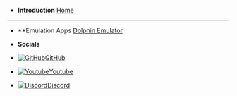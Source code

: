 - **Introduction**
[Home](/)
---
- **Emulation Apps
[Dolphin Emulator](/dolphin-emu)

- **Socials**

- [![GitHub](https://icongr.am/simple/github.svg?color=808080&size=16)GitHub](https://github.com/skyybrew/project-emu)
- [![Youtube](https://icongr.am/simple/youtube.svg?color=808080&size=16)Youtube](https://www.youtube.com/@Jacob-Bjorne)
- [![Discord](https://icongr.am/simple/discord.svg?color=808080&size=16)Discord](https://discord.gg/7NWtGD2rv5)
